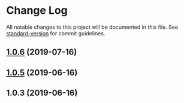 # Change Log

All notable changes to this project will be documented in this file. See [standard-version](https://github.com/conventional-changelog/standard-version) for commit guidelines.

<a name="1.0.6"></a>
## [1.0.6](https://github.com/daton89/m-mongo/compare/v1.0.5...v1.0.6) (2019-07-16)



<a name="1.0.5"></a>
## [1.0.5](https://github.com/daton89/m-mongo/compare/v1.0.3...v1.0.5) (2019-06-16)



<a name="1.0.3"></a>
## 1.0.3 (2019-06-16)
